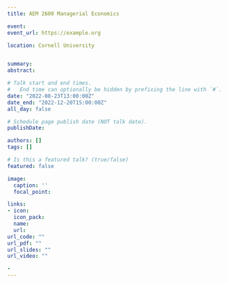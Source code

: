 ```yaml
---
title: AEM 2600 Managerial Economics

event: 
event_url: https://example.org

location: Cornell University


summary:
abstract: 

# Talk start and end times.
#   End time can optionally be hidden by prefixing the line with `#`.
date: "2022-08-23T13:00:00Z"
date_end: "2022-12-20T15:00:00Z"
all_day: false

# Schedule page publish date (NOT talk date).
publishDate: 

authors: []
tags: []

# Is this a featured talk? (true/false)
featured: false

image:
  caption: ''
  focal_point: 

links:
- icon: 
  icon_pack: 
  name: 
  url: 
url_code: ""
url_pdf: ""
url_slides: ""
url_video: ""

- 
---
```

